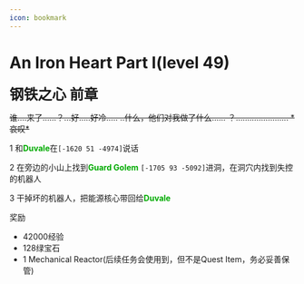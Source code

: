 ```yaml
---
icon: bookmark
---
```


# An Iron Heart Part I(level 49)
<span style="font-size: 25px;">**钢铁之心 前章**</span>

~~谁….来了……？…好…..好冷….. ..什么，他们对我做了什么…… ？…………………..  *哀叹\*~~

1 和<font color=00AA00>**Duvale**</font>在`[-1620 51 -4974]`说话

2 在旁边的小山上找到<font color=00AA00>**Guard Golem**</font> `[-1705 93 -5092]`进洞，在洞穴内找到失控的机器人

3 干掉坏的机器人，把能源核心带回给<font color=00AA00>**Duvale**</font>

奖励
+ 42000经验
+ 128绿宝石
+ 1 Mechanical Reactor(后续任务会使用到，但不是Quest Item，务必妥善保管)
